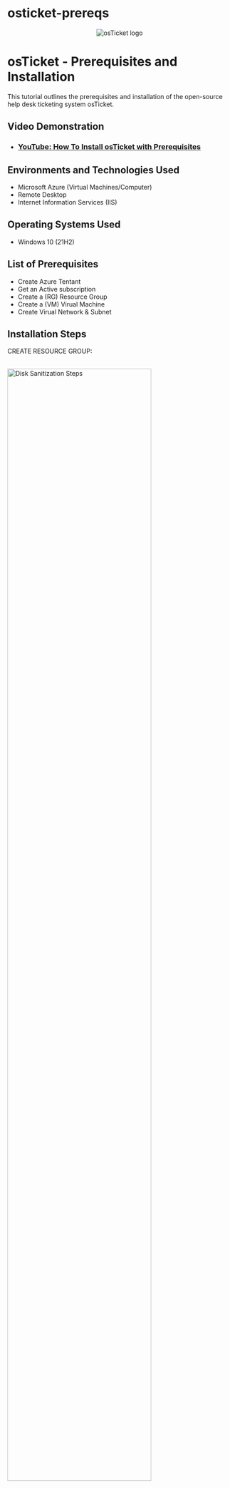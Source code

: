 # osticket-prereqs
<p align="center">
<img src="https://i.imgur.com/Clzj7Xs.png" alt="osTicket logo"/>
</p>

<h1>osTicket - Prerequisites and Installation</h1>
This tutorial outlines the prerequisites and installation of the open-source help desk ticketing system osTicket.<br />


<h2>Video Demonstration</h2>

- ### [YouTube: How To Install osTicket with Prerequisites](https://www.youtube.com)

<h2>Environments and Technologies Used</h2>

- Microsoft Azure (Virtual Machines/Computer)
- Remote Desktop
- Internet Information Services (IIS)

<h2>Operating Systems Used </h2>

- Windows 10</b> (21H2)

<h2>List of Prerequisites</h2>

- Create Azure Tentant
- Get an Active subscription
- Create a (RG) Resource Group
- Create a (VM) Virual Machine
- Create Virual Network & Subnet

<h2>Installation Steps</h2>

<p>

</p>
<p>
CREATE RESOURCE GROUP: 
  
</p>
<br />
<img src="https://i.imgur.com/wqT1iNI.png" height="80%" width="80%" alt="Disk Sanitization Steps"/>
<p>
In the image above I created a resource group called osTicket.
  
  
  
  
  
  
</p>
<p>
CREATE (VM) VIRTUAL MACHINE with Windows 10 PRO: 
  
</p>
<br />

<p>
<img src="https://i.imgur.com/YdherT5.png" height="80%" width="80%" alt="Disk Sanitization Steps"/>
</p>
<p>
In the image above I created a Virtual Machine and called It VM-1 which will include a public address & subnet.
</p>
<br />





